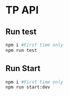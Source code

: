 # TP API

## Run test

```sh
npm i #First time only
npm run test
```

## Run Start

```sh
npm i #First time only
npm run start:dev
```
